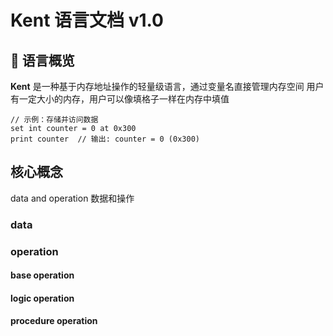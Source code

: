 # Kent 语言文档 v1.0

## 🚀 语言概览
**Kent** 是一种基于内存地址操作的轻量级语言，通过变量名直接管理内存空间
用户有一定大小的内存，用户可以像填格子一样在内存中填值

```kent
// 示例：存储并访问数据
set int counter = 0 at 0x300
print counter  // 输出: counter = 0 (0x300)
```

## 核心概念
data and operation
数据和操作

### data

### operation
#### base operation

#### logic operation

#### procedure operation